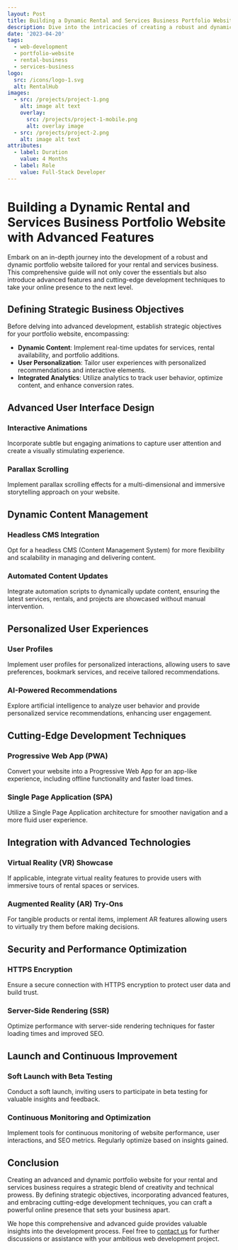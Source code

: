 ```yaml
---
layout: Post
title: Building a Dynamic Rental and Services Business Portfolio Website with Advanced Features
description: Dive into the intricacies of creating a robust and dynamic portfolio website for your rental and services business. Learn about advanced features, cutting-edge development techniques, and strategies to elevate your online presence.
date: '2023-04-20'
tags:
  - web-development
  - portfolio-website
  - rental-business
  - services-business
logo:
  src: /icons/logo-1.svg
  alt: RentalHub
images:
  - src: /projects/project-1.png
    alt: image alt text
    overlay:
      src: /projects/project-1-mobile.png
      alt: overlay image
  - src: /projects/project-2.png
    alt: image alt text
attributes:
  - label: Duration
    value: 4 Months
  - label: Role
    value: Full-Stack Developer
---
```


# Building a Dynamic Rental and Services Business Portfolio Website with Advanced Features

Embark on an in-depth journey into the development of a robust and dynamic portfolio website tailored for your rental and services business. This comprehensive guide will not only cover the essentials but also introduce advanced features and cutting-edge development techniques to take your online presence to the next level.

## Defining Strategic Business Objectives

Before delving into advanced development, establish strategic objectives for your portfolio website, encompassing:

- **Dynamic Content**: Implement real-time updates for services, rental availability, and portfolio additions.
- **User Personalization**: Tailor user experiences with personalized recommendations and interactive elements.
- **Integrated Analytics**: Utilize analytics to track user behavior, optimize content, and enhance conversion rates.

## Advanced User Interface Design

### Interactive Animations

Incorporate subtle but engaging animations to capture user attention and create a visually stimulating experience.

### Parallax Scrolling

Implement parallax scrolling effects for a multi-dimensional and immersive storytelling approach on your website.

## Dynamic Content Management

### Headless CMS Integration

Opt for a headless CMS (Content Management System) for more flexibility and scalability in managing and delivering content.

### Automated Content Updates

Integrate automation scripts to dynamically update content, ensuring the latest services, rentals, and projects are showcased without manual intervention.

## Personalized User Experiences

### User Profiles

Implement user profiles for personalized interactions, allowing users to save preferences, bookmark services, and receive tailored recommendations.

### AI-Powered Recommendations

Explore artificial intelligence to analyze user behavior and provide personalized service recommendations, enhancing user engagement.

## Cutting-Edge Development Techniques

### Progressive Web App (PWA)

Convert your website into a Progressive Web App for an app-like experience, including offline functionality and faster load times.

### Single Page Application (SPA)

Utilize a Single Page Application architecture for smoother navigation and a more fluid user experience.

## Integration with Advanced Technologies

### Virtual Reality (VR) Showcase

If applicable, integrate virtual reality features to provide users with immersive tours of rental spaces or services.

### Augmented Reality (AR) Try-Ons

For tangible products or rental items, implement AR features allowing users to virtually try them before making decisions.

## Security and Performance Optimization

### HTTPS Encryption

Ensure a secure connection with HTTPS encryption to protect user data and build trust.

### Server-Side Rendering (SSR)

Optimize performance with server-side rendering techniques for faster loading times and improved SEO.

## Launch and Continuous Improvement

### Soft Launch with Beta Testing

Conduct a soft launch, inviting users to participate in beta testing for valuable insights and feedback.

### Continuous Monitoring and Optimization

Implement tools for continuous monitoring of website performance, user interactions, and SEO metrics. Regularly optimize based on insights gained.

## Conclusion

Creating an advanced and dynamic portfolio website for your rental and services business requires a strategic blend of creativity and technical prowess. By defining strategic objectives, incorporating advanced features, and embracing cutting-edge development techniques, you can craft a powerful online presence that sets your business apart.

We hope this comprehensive and advanced guide provides valuable insights into the development process. Feel free to [contact us](mailto:addictedarun4@gmail.com) for further discussions or assistance with your ambitious web development project.
